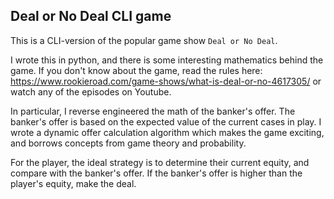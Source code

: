 ## Deal or No Deal CLI game

This is a CLI-version of the popular game show `Deal or No Deal`.

I wrote this in python, and there is some interesting mathematics behind the game. If you don't know about the game, read the rules here: https://www.rookieroad.com/game-shows/what-is-deal-or-no-4617305/ or watch any of the episodes on Youtube. 

In particular, I reverse engineered the math of the banker's offer. The banker's offer is based on the expected value of the current cases in play. I wrote a dynamic offer calculation algorithm which makes the game exciting, and borrows concepts from game theory and probability.

For the player, the ideal strategy is to determine their current equity, and compare with the banker's offer. If the banker's offer is higher than the player's equity, make the deal.